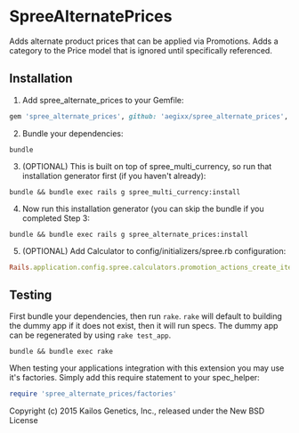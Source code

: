 SpreeAlternatePrices
====================

Adds alternate product prices that can be applied via Promotions.  Adds a category to the Price model that is ignored until specifically referenced.

Installation
------------

1) Add spree_alternate_prices to your Gemfile:

```ruby
gem 'spree_alternate_prices', github: 'aegixx/spree_alternate_prices', branch: '2-4-stable'
```

2) Bundle your dependencies:

```shell
bundle
```

3) (OPTIONAL) This is built on top of spree_multi_currency, so run that installation generator first (if you haven't already):

```shell
bundle && bundle exec rails g spree_multi_currency:install
```

4) Now run this installation generator (you can skip the bundle if you completed Step 3:
```shell
bundle && bundle exec rails g spree_alternate_prices:install
```

5) (OPTIONAL) Add Calculator to config/initializers/spree.rb configuration:

```ruby
Rails.application.config.spree.calculators.promotion_actions_create_item_adjustments << Spree::Calculator::AlternatePriceCalculator
```

Testing
-------

First bundle your dependencies, then run `rake`. `rake` will default to building the dummy app if it does not exist, then it will run specs. The dummy app can be regenerated by using `rake test_app`.

```shell
bundle && bundle exec rake
```

When testing your applications integration with this extension you may use it's factories.
Simply add this require statement to your spec_helper:

```ruby
require 'spree_alternate_prices/factories'
```

Copyright (c) 2015 Kailos Genetics, Inc., released under the New BSD License

